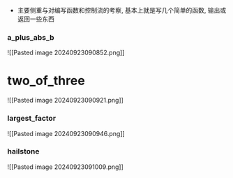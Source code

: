 - 主要侧重与对编写函数和控制流的考察, 基本上就是写几个简单的函数, 输出或返回一些东西


### a_plus_abs_b
![[Pasted image 20240923090852.png]]


# two_of_three
![[Pasted image 20240923090921.png]]


### largest_factor
![[Pasted image 20240923090946.png]]


### hailstone
![[Pasted image 20240923091009.png]]
